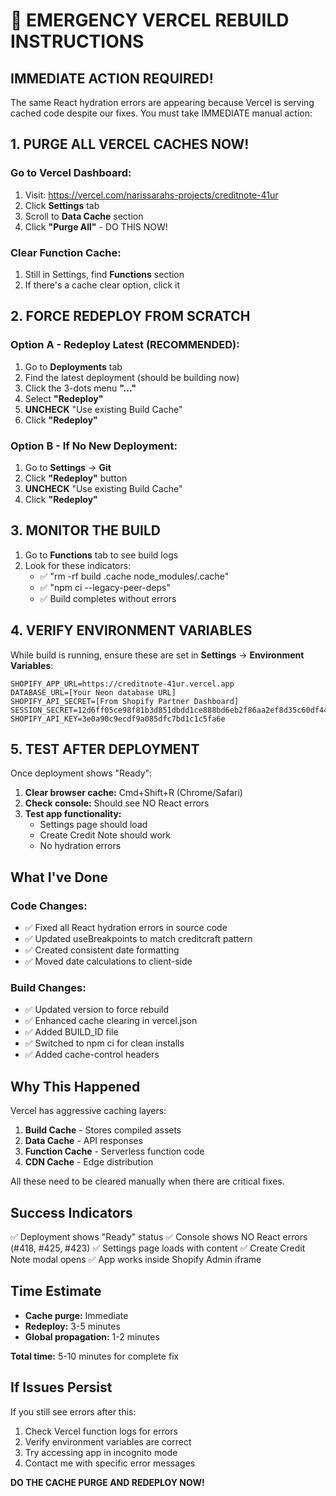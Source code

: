 # 🚨 EMERGENCY VERCEL REBUILD INSTRUCTIONS

## IMMEDIATE ACTION REQUIRED!

The same React hydration errors are appearing because Vercel is serving cached code despite our fixes. You must take IMMEDIATE manual action:

## 1. PURGE ALL VERCEL CACHES NOW!

### Go to Vercel Dashboard:
1. Visit: https://vercel.com/narissarahs-projects/creditnote-41ur
2. Click **Settings** tab
3. Scroll to **Data Cache** section
4. Click **"Purge All"** - DO THIS NOW!

### Clear Function Cache:
1. Still in Settings, find **Functions** section
2. If there's a cache clear option, click it

## 2. FORCE REDEPLOY FROM SCRATCH

### Option A - Redeploy Latest (RECOMMENDED):
1. Go to **Deployments** tab
2. Find the latest deployment (should be building now)
3. Click the 3-dots menu **"..."**
4. Select **"Redeploy"**
5. **UNCHECK** "Use existing Build Cache" 
6. Click **"Redeploy"**

### Option B - If No New Deployment:
1. Go to **Settings** → **Git**
2. Click **"Redeploy"** button
3. **UNCHECK** "Use existing Build Cache"
4. Click **"Redeploy"**

## 3. MONITOR THE BUILD

1. Go to **Functions** tab to see build logs
2. Look for these indicators:
   - ✅ "rm -rf build .cache node_modules/.cache"
   - ✅ "npm ci --legacy-peer-deps"  
   - ✅ Build completes without errors

## 4. VERIFY ENVIRONMENT VARIABLES

While build is running, ensure these are set in **Settings** → **Environment Variables**:

```
SHOPIFY_APP_URL=https://creditnote-41ur.vercel.app
DATABASE_URL=[Your Neon database URL]
SHOPIFY_API_SECRET=[From Shopify Partner Dashboard]
SESSION_SECRET=12d6ff05ce98f81b3d851dbdd1ce888bd6eb2f86aa2ef8d35c60df44eca0b40c
SHOPIFY_API_KEY=3e0a90c9ecdf9a085dfc7bd1c1c5fa6e
```

## 5. TEST AFTER DEPLOYMENT

Once deployment shows "Ready":

1. **Clear browser cache:** Cmd+Shift+R (Chrome/Safari)
2. **Check console:** Should see NO React errors
3. **Test app functionality:**
   - Settings page should load
   - Create Credit Note should work
   - No hydration errors

## What I've Done

### Code Changes:
- ✅ Fixed all React hydration errors in source code
- ✅ Updated useBreakpoints to match creditcraft pattern  
- ✅ Created consistent date formatting
- ✅ Moved date calculations to client-side

### Build Changes:
- ✅ Updated version to force rebuild
- ✅ Enhanced cache clearing in vercel.json
- ✅ Added BUILD_ID file
- ✅ Switched to npm ci for clean installs
- ✅ Added cache-control headers

## Why This Happened

Vercel has aggressive caching layers:
1. **Build Cache** - Stores compiled assets
2. **Data Cache** - API responses  
3. **Function Cache** - Serverless function code
4. **CDN Cache** - Edge distribution

All these need to be cleared manually when there are critical fixes.

## Success Indicators

✅ Deployment shows "Ready" status
✅ Console shows NO React errors (#418, #425, #423)
✅ Settings page loads with content
✅ Create Credit Note modal opens
✅ App works inside Shopify Admin iframe

## Time Estimate

- **Cache purge:** Immediate
- **Redeploy:** 3-5 minutes
- **Global propagation:** 1-2 minutes

**Total time:** 5-10 minutes for complete fix

## If Issues Persist

If you still see errors after this:
1. Check Vercel function logs for errors
2. Verify environment variables are correct
3. Try accessing app in incognito mode
4. Contact me with specific error messages

**DO THE CACHE PURGE AND REDEPLOY NOW!**